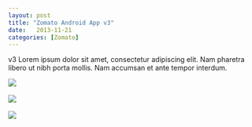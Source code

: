 ```yaml
---
layout: post
title: "Zomato Android App v3"
date:   2013-11-21
categories: [Zomato]
---
```


v3 
Lorem ipsum dolor sit amet, consectetur adipiscing elit. Nam pharetra libero ut nibh porta mollis. Nam accumsan et ante tempor interdum.

<!--more-->

<img src="{{site.url}}/img/sc_v3/home.jpg"><!-- height="100" width="100">-->
<br>
<br>
<img src="{{site.url}}/img/sc_v3/photo_upload.jpg"><!-- height="100" width="100">-->
<br>
<br>
<img src="{{site.url}}/img/sc_v3/tour.jpg"><!-- height="100" width="100">-->